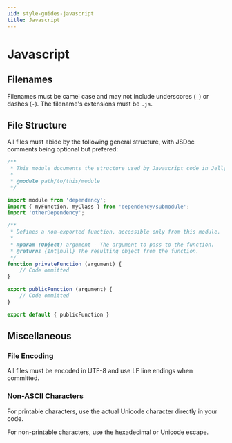 ```yaml
---
uid: style-guides-javascript
title: Javascript
---
```


# Javascript

## Filenames

Filenames must be camel case and may not include underscores (`_`) or dashes (`-`). The filename's extensions must be `.js`.

## File Structure

All files must abide by the following general structure, with JSDoc comments being optional but prefered:

```javascript
/**
 * This module documents the structure used by Javascript code in Jellyfin.
 *
 * @module path/to/this/module
 */

import module from 'dependency';
import { myFunction, myClass } from 'dependency/submodule';
import 'otherDependency';

/**
 * Defines a non-exported function, accessible only from this module.
 *
 * @param {Object} argument - The argument to pass to the function.
 * @returns {Int|null} The resulting object from the function.
 */
function privateFunction (argument) {
    // Code ommitted
}

export publicFunction (argument) {
    // Code ommitted
}

export default { publicFunction }

```

## Miscellaneous

### File Encoding

All files must be encoded in UTF-8 and use LF line endings when committed.

### Non-ASCII Characters

For printable characters, use the actual Unicode character directly in your code.

For non-printable characters, use the hexadecimal or Unicode escape.
